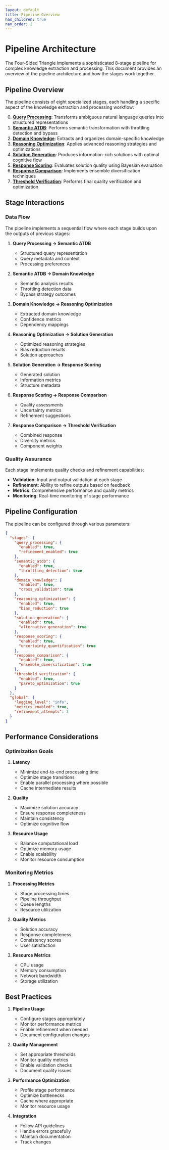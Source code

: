 ```yaml
---
layout: default
title: Pipeline Overview
has_children: true
nav_order: 2
---
```


# Pipeline Architecture

The Four-Sided Triangle implements a sophisticated 8-stage pipeline for complex knowledge extraction and processing. This document provides an overview of the pipeline architecture and how the stages work together.

## Pipeline Overview

The pipeline consists of eight specialized stages, each handling a specific aspect of the knowledge extraction and processing workflow:

0. **[Query Processing](stages/query-processing.md)**: Transforms ambiguous natural language queries into structured representations
1. **[Semantic ATDB](stages/semantic-atdb.md)**: Performs semantic transformation with throttling detection and bypass
2. **[Domain Knowledge](stages/domain-knowledge.md)**: Extracts and organizes domain-specific knowledge
3. **[Reasoning Optimization](stages/reasoning-optimization.md)**: Applies advanced reasoning strategies and optimizations
4. **[Solution Generation](stages/solution-generation.md)**: Produces information-rich solutions with optimal cognitive flow
5. **[Response Scoring](stages/response-scoring.md)**: Evaluates solution quality using Bayesian evaluation
6. **[Response Comparison](stages/response-comparison.md)**: Implements ensemble diversification techniques
7. **[Threshold Verification](stages/threshold-verification.md)**: Performs final quality verification and optimization

## Stage Interactions

### Data Flow

The pipeline implements a sequential flow where each stage builds upon the outputs of previous stages:

1. **Query Processing → Semantic ATDB**
   - Structured query representation
   - Query metadata and context
   - Processing preferences

2. **Semantic ATDB → Domain Knowledge**
   - Semantic analysis results
   - Throttling detection data
   - Bypass strategy outcomes

3. **Domain Knowledge → Reasoning Optimization**
   - Extracted domain knowledge
   - Confidence metrics
   - Dependency mappings

4. **Reasoning Optimization → Solution Generation**
   - Optimized reasoning strategies
   - Bias reduction results
   - Solution approaches

5. **Solution Generation → Response Scoring**
   - Generated solution
   - Information metrics
   - Structure metadata

6. **Response Scoring → Response Comparison**
   - Quality assessments
   - Uncertainty metrics
   - Refinement suggestions

7. **Response Comparison → Threshold Verification**
   - Combined response
   - Diversity metrics
   - Component weights

### Quality Assurance

Each stage implements quality checks and refinement capabilities:

- **Validation**: Input and output validation at each stage
- **Refinement**: Ability to refine outputs based on feedback
- **Metrics**: Comprehensive performance and quality metrics
- **Monitoring**: Real-time monitoring of stage performance

## Pipeline Configuration

The pipeline can be configured through various parameters:

```json
{
  "stages": {
    "query_processing": {
      "enabled": true,
      "refinement_enabled": true
    },
    "semantic_atdb": {
      "enabled": true,
      "throttling_detection": true
    },
    "domain_knowledge": {
      "enabled": true,
      "cross_validation": true
    },
    "reasoning_optimization": {
      "enabled": true,
      "bias_reduction": true
    },
    "solution_generation": {
      "enabled": true,
      "alternative_generation": true
    },
    "response_scoring": {
      "enabled": true,
      "uncertainty_quantification": true
    },
    "response_comparison": {
      "enabled": true,
      "ensemble_diversification": true
    },
    "threshold_verification": {
      "enabled": true,
      "pareto_optimization": true
    }
  },
  "global": {
    "logging_level": "info",
    "metrics_enabled": true,
    "refinement_attempts": 3
  }
}
```

## Performance Considerations

### Optimization Goals

1. **Latency**
   - Minimize end-to-end processing time
   - Optimize stage transitions
   - Enable parallel processing where possible
   - Cache intermediate results

2. **Quality**
   - Maximize solution accuracy
   - Ensure response completeness
   - Maintain consistency
   - Optimize cognitive flow

3. **Resource Usage**
   - Balance computational load
   - Optimize memory usage
   - Enable scalability
   - Monitor resource consumption

### Monitoring Metrics

1. **Processing Metrics**
   - Stage processing times
   - Pipeline throughput
   - Queue lengths
   - Resource utilization

2. **Quality Metrics**
   - Solution accuracy
   - Response completeness
   - Consistency scores
   - User satisfaction

3. **Resource Metrics**
   - CPU usage
   - Memory consumption
   - Network bandwidth
   - Storage utilization

## Best Practices

1. **Pipeline Usage**
   - Configure stages appropriately
   - Monitor performance metrics
   - Enable refinement when needed
   - Document configuration changes

2. **Quality Management**
   - Set appropriate thresholds
   - Monitor quality metrics
   - Enable validation checks
   - Document quality issues

3. **Performance Optimization**
   - Profile stage performance
   - Optimize bottlenecks
   - Cache where appropriate
   - Monitor resource usage

4. **Integration**
   - Follow API guidelines
   - Handle errors gracefully
   - Maintain documentation
   - Track changes 